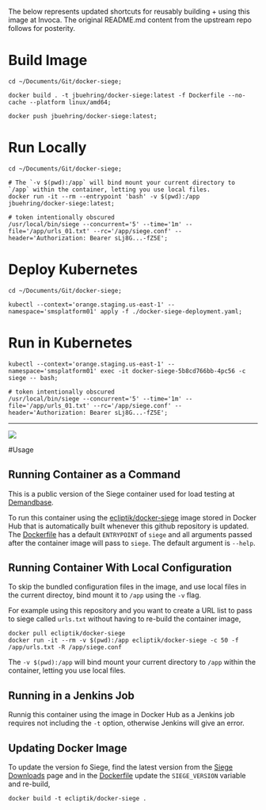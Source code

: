 The below represents updated shortcuts for reusably building + using this image at Invoca.  The original README.md content from the upstream repo follows for posterity.

# Build Image
```shell
cd ~/Documents/Git/docker-siege;

docker build . -t jbuehring/docker-siege:latest -f Dockerfile --no-cache --platform linux/amd64;

docker push jbuehring/docker-siege:latest;
```

# Run Locally
```shell
cd ~/Documents/Git/docker-siege;

# The `-v $(pwd):/app` will bind mount your current directory to `/app` within the container, letting you use local files.
docker run -it --rm --entrypoint 'bash' -v $(pwd):/app jbuehring/docker-siege:latest;

# token intentionally obscured
/usr/local/bin/siege --concurrent='5' --time='1m' --file='/app/urls_01.txt' --rc='/app/siege.conf' --header='Authorization: Bearer sLj8G...-fZ5E';
```

# Deploy Kubernetes
```shell
cd ~/Documents/Git/docker-siege;

kubectl --context='orange.staging.us-east-1' --namespace='smsplatform01' apply -f ./docker-siege-deployment.yaml;
```

# Run in Kubernetes
```shell
kubectl --context='orange.staging.us-east-1' --namespace='smsplatform01' exec -it docker-siege-5b8cd766bb-4pc56 -c siege -- bash;

# token intentionally obscured
/usr/local/bin/siege --concurrent='5' --time='1m' --file='/app/urls_01.txt' --rc='/app/siege.conf' --header='Authorization: Bearer sLj8G...-fZ5E';

```

---

[![](https://images.microbadger.com/badges/image/ecliptik/docker-siege.svg)](https://microbadger.com/images/ecliptik/docker-siege "Get your own image badge on microbadger.com")

#Usage
## Running Container as a Command

This is a public version of the Siege container used for load testing at [Demandbase](https://www.demandbase.com).

To run this container using the [ecliptik/docker-siege](https://hub.docker.com/r/ecliptik/docker-siege/) image stored in Docker Hub that is automatically built whenever this github repository is updated. The [Dockerfile](Dockerfile) has a default `ENTRYPOINT` of `siege` and all arguments passed after the container image will pass to `siege`. The default argument is `--help`.

## Running Container With Local Configuration

To skip the bundled configuration files in the image, and use local files in the current directoy, bind mount it to `/app` using the `-v` flag.

For example using this repository and you want to create a URL list to pass to siege called `urls.txt` without having to re-build the container image,

```
docker pull ecliptik/docker-siege
docker run -it --rm -v $(pwd):/app ecliptik/docker-siege -c 50 -f /app/urls.txt -R /app/siege.conf
```

The `-v $(pwd):/app` will bind mount your current directory to `/app` within the container, letting you use local files.

## Running in a Jenkins Job

Runnig this container using the image in Docker Hub as a Jenkins job requires not including the `-t` option, otherwise Jenkins will give an error.

## Updating Docker Image

To update the version fo Siege, find the latest version from the [Siege Downloads](http://download.joedog.org/siege/) page and in the [Dockerfile](Dockerfile) update the `SIEGE_VERSION` variable and re-build,

```
docker build -t ecliptik/docker-siege .
```
